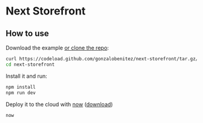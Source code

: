 # Next Storefront

## How to use

Download the example [or clone the repo](https://github.com/gonzalobenitez/next-storefront):

```bash
curl https://codeload.github.com/gonzalobenitez/next-storefront/tar.gz/master | tar -xz
cd next-storefront
```

Install it and run:

```bash
npm install
npm run dev
```

Deploy it to the cloud with [now](https://zeit.co/now) ([download](https://zeit.co/download))

```bash
now
```
